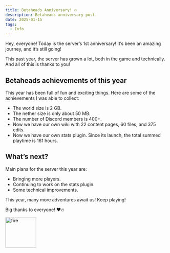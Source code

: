 ```yaml
---
title: Betaheads Anniversary! 🔥
description: Betaheads anniversary post.
date: 2025-01-15
tags:
  - Info
---
```


Hey, everyone! Today is the server’s 1st anniversary!
It’s been an amazing journey, and it’s still going!

This past year, the server has grown a lot, both in the game and technically. And all of this is thanks to you!

## Betaheads achievements of this year

This year has been full of fun and exciting things. Here are some of the achievements I was able to collect:

- The world size is 2 GB.
- The nether size is only about 50 MB.
- The number of Discord members is 400+.
- Now we have our own wiki with 22 content pages, 60 files, and 375 edits.
- Now we have our own stats plugin. Since its launch, the total summed playtime is 161 hours.

## What’s next?

Main plans for the server this year are:

- Bringing more players.
- Continuing to work on the stats plugin.
- Some technical improvements.

This year, many more adventures await us! Keep playing!

Big thanks to everyone! ❤️🔥

<style>
	.fire-image{
		width: 6rem;
		height: 6rem;
		vertical-align: bottom;
	}
</style>

<img src="/img/Fire.gif" class="fire-image" alt="fire" loading="lazy">
